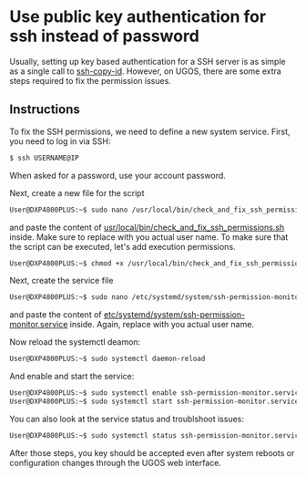 # Use public key authentication for ssh instead of password

Usually, setting up key based authentication for a SSH server is as simple as a single call to [ssh-copy-id](https://manpages.debian.org/bookworm/openssh-client/ssh-copy-id.1.en.html). However, on UGOS, there are some extra steps required to fix the permission issues.

## Instructions

To fix the SSH permissions, we need to define a new system service. First, you need to log in via SSH:

```sh
$ ssh USERNAME@IP
```

When asked for a password, use your account password.

Next, create a new file for the script

```sh
User@DXP4800PLUS:~$ sudo nano /usr/local/bin/check_and_fix_ssh_permissions.sh
```

and paste the content of [usr/local/bin/check_and_fix_ssh_permissions.sh](usr/local/bin/check_and_fix_ssh_permissions.sh) inside. Make sure to replace <USER NAME> with you actual user name.
To make sure that the script can be executed, let's add execution permissions.

```sh
User@DXP4800PLUS:~$ chmod +x /usr/local/bin/check_and_fix_ssh_permissions.sh
```

Next, create the service file

```sh
User@DXP4800PLUS:~$ sudo nano /etc/systemd/system/ssh-permission-monitor.service
```

and paste the content of [etc/systemd/system/ssh-permission-monitor.service](etc/systemd/system/ssh-permission-monitor.service) inside. Again, replace <USER NAME> with you actual user name.

Now reload the systemctl deamon:

```sh
User@DXP4800PLUS:~$ sudo systemctl daemon-reload
```

And enable and start the service:

```sh
User@DXP4800PLUS:~$ sudo systemctl enable ssh-permission-monitor.service
User@DXP4800PLUS:~$ sudo systemctl start ssh-permission-monitor.service
```

You can also look at the service status and troublshoot issues:

```sh
User@DXP4800PLUS:~$ sudo systemctl status ssh-permission-monitor.service
```

After those steps, you key should be accepted even after system reboots or configuration changes through the UGOS web interface.




